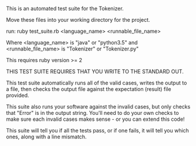 This is an automated test suite for the Tokenizer.

Move these files into your working directory for the project.

run: ruby test_suite.rb <language_name> <runnable_file_name>

Where <language_name> is "java" or "python3.5"
and   <runnable_file_name> is "Tokenizer" or "Tokenizer.py"


This requires ruby version >= 2

THIS TEST SUITE REQUIRES THAT YOU WRITE TO THE STANDARD OUT.

This test suite automatically runs all of the valid cases, writes the output to a file, then checks the output
file against the expectation (result) file provided.

This suite also runs your software against the invalid cases, but only checks that "Error" is in the output string.
You'll need to do your own checks to make sure each invalid cases makes sense - or you can extend this code!


This suite will tell you if all the tests pass, or if one fails, it will tell you which ones, along with a line mismatch.
